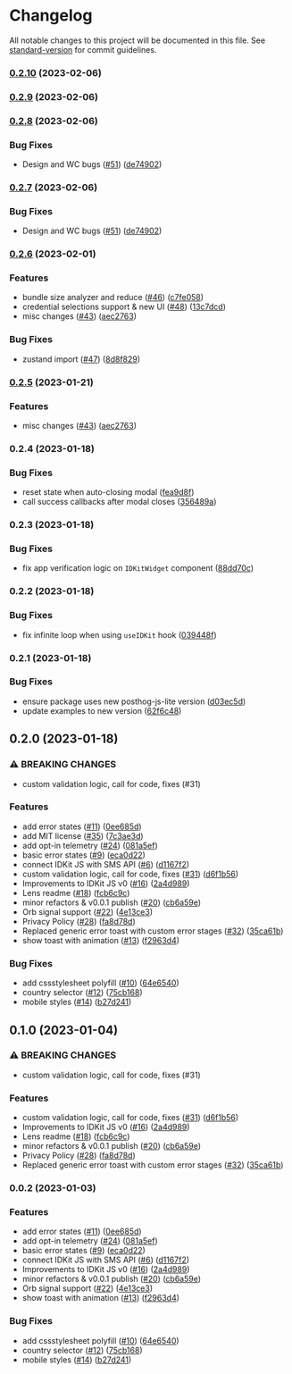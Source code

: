 # Changelog

All notable changes to this project will be documented in this file. See [standard-version](https://github.com/conventional-changelog/standard-version) for commit guidelines.

### [0.2.10](https://github.com/worldcoin/idkit-js/compare/v0.2.9...v0.2.10) (2023-02-06)

### [0.2.9](https://github.com/worldcoin/idkit-js/compare/v0.2.8...v0.2.9) (2023-02-06)

### [0.2.8](https://github.com/worldcoin/idkit-js/compare/v0.2.6...v0.2.8) (2023-02-06)


### Bug Fixes

* Design and WC bugs ([#51](https://github.com/worldcoin/idkit-js/issues/51)) ([de74902](https://github.com/worldcoin/idkit-js/commit/de74902bf868680970ee1394394d16254762f4f3))

### [0.2.7](https://github.com/worldcoin/idkit-js/compare/v0.2.6...v0.2.7) (2023-02-06)


### Bug Fixes

* Design and WC bugs ([#51](https://github.com/worldcoin/idkit-js/issues/51)) ([de74902](https://github.com/worldcoin/idkit-js/commit/de74902bf868680970ee1394394d16254762f4f3))

### [0.2.6](https://github.com/worldcoin/idkit-js/compare/v0.2.3...v0.2.6) (2023-02-01)

### Features

-   bundle size analyzer and reduce ([#46](https://github.com/worldcoin/idkit-js/issues/46)) ([c7fe058](https://github.com/worldcoin/idkit-js/commit/c7fe058f2dba0242a0027a915049c84b16b0999a))
-   credential selections support & new UI ([#48](https://github.com/worldcoin/idkit-js/issues/48)) ([13c7dcd](https://github.com/worldcoin/idkit-js/commit/13c7dcdd998a4d9d843fed961e5ea38ab0fede27))
-   misc changes ([#43](https://github.com/worldcoin/idkit-js/issues/43)) ([aec2763](https://github.com/worldcoin/idkit-js/commit/aec2763b346251e73c7e1c3e7dd92870830c76cf))

### Bug Fixes

-   zustand import ([#47](https://github.com/worldcoin/idkit-js/issues/47)) ([8d8f829](https://github.com/worldcoin/idkit-js/commit/8d8f8291271be86ea8e23948eebe767684a637f8))

### [0.2.5](https://github.com/worldcoin/idkit-js/compare/v0.2.4...v0.2.3) (2023-01-21)

### Features

-   misc changes ([#43](https://github.com/worldcoin/idkit-js/issues/43)) ([aec2763](https://github.com/worldcoin/idkit-js/commit/aec2763b346251e73c7e1c3e7dd92870830c76cf))

### 0.2.4 (2023-01-18)

### Bug Fixes

-   reset state when auto-closing modal ([fea9d8f](https://github.com/worldcoin/idkit-js/commit/fea9d8fae86e8959bce928e1fa22ce828f86847f))
-   call success callbacks after modal closes ([356489a](https://github.com/worldcoin/idkit-js/commit/356489a10797429ea42f3b989c1b29db0b9d3ae5))

### 0.2.3 (2023-01-18)

### Bug Fixes

-   fix app verification logic on `IDKitWidget` component ([88dd70c](https://github.com/worldcoin/idkit-js/commit/88dd70c265c41c1036d37f232569494660ce749e))

### 0.2.2 (2023-01-18)

### Bug Fixes

-   fix infinite loop when using `useIDKit` hook ([039448f](https://github.com/worldcoin/idkit-js/commit/039448f09d63f3059af42181bc213e62ee378127))

### 0.2.1 (2023-01-18)

### Bug Fixes

-   ensure package uses new posthog-js-lite version ([d03ec5d](https://github.com/worldcoin/idkit-js/commit/d03ec5debfcb14b3e635f2f62ded1e6899c595c6))
-   update examples to new version ([62f6c48](https://github.com/worldcoin/idkit-js/commit/62f6c486f0a1df5ea0b032ae8bb729dc1f0b551f))

## 0.2.0 (2023-01-18)

### ⚠ BREAKING CHANGES

-   custom validation logic, call for code, fixes (#31)

### Features

-   add error states ([#11](https://github.com/worldcoin/idkit-js/issues/11)) ([0ee685d](https://github.com/worldcoin/idkit-js/commit/0ee685dd0ab3deb24acda9f4aa218e3dd12835c6))
-   add MIT license ([#35](https://github.com/worldcoin/idkit-js/issues/35)) ([7c3ae3d](https://github.com/worldcoin/idkit-js/commit/7c3ae3d74c243ca2b6f70bef1c06afb1ee122c2b))
-   add opt-in telemetry ([#24](https://github.com/worldcoin/idkit-js/issues/24)) ([081a5ef](https://github.com/worldcoin/idkit-js/commit/081a5efa4aca83b1d331d4ad663d831b308173c4))
-   basic error states ([#9](https://github.com/worldcoin/idkit-js/issues/9)) ([eca0d22](https://github.com/worldcoin/idkit-js/commit/eca0d220fdff865784f5faabfda08a6f7b39ed91))
-   connect IDKit JS with SMS API ([#6](https://github.com/worldcoin/idkit-js/issues/6)) ([d1167f2](https://github.com/worldcoin/idkit-js/commit/d1167f2ba789e41669cd7098713fc87c909a5a75))
-   custom validation logic, call for code, fixes ([#31](https://github.com/worldcoin/idkit-js/issues/31)) ([d6f1b56](https://github.com/worldcoin/idkit-js/commit/d6f1b56e822f7de68255f84f074d18930f0d49b5))
-   Improvements to IDKit JS v0 ([#16](https://github.com/worldcoin/idkit-js/issues/16)) ([2a4d989](https://github.com/worldcoin/idkit-js/commit/2a4d9894c0874156214c4e576b1ac3ef4d58fa0b))
-   Lens readme ([#18](https://github.com/worldcoin/idkit-js/issues/18)) ([fcb6c9c](https://github.com/worldcoin/idkit-js/commit/fcb6c9c8a8d3eda8f7d0a48821eba9147e938783))
-   minor refactors & v0.0.1 publish ([#20](https://github.com/worldcoin/idkit-js/issues/20)) ([cb6a59e](https://github.com/worldcoin/idkit-js/commit/cb6a59eacbafbdc975956478c9c482f1eda43125))
-   Orb signal support ([#22](https://github.com/worldcoin/idkit-js/issues/22)) ([4e13ce3](https://github.com/worldcoin/idkit-js/commit/4e13ce307216bf5ab8cd17a207f3306ce0cdbc4c))
-   Privacy Policy ([#28](https://github.com/worldcoin/idkit-js/issues/28)) ([fa8d78d](https://github.com/worldcoin/idkit-js/commit/fa8d78de147d1ed4bb7d896839413f080fe92846))
-   Replaced generic error toast with custom error stages ([#32](https://github.com/worldcoin/idkit-js/issues/32)) ([35ca61b](https://github.com/worldcoin/idkit-js/commit/35ca61b992f347efe07dca83ed030fe1d22275c8))
-   show toast with animation ([#13](https://github.com/worldcoin/idkit-js/issues/13)) ([f2963d4](https://github.com/worldcoin/idkit-js/commit/f2963d4e9437a6bb33ef8c01f1c786537d72ce23))

### Bug Fixes

-   add cssstylesheet polyfill ([#10](https://github.com/worldcoin/idkit-js/issues/10)) ([64e6540](https://github.com/worldcoin/idkit-js/commit/64e6540fdb2c2725247f93a8c5c3d9f20dd2ce5b))
-   country selector ([#12](https://github.com/worldcoin/idkit-js/issues/12)) ([75cb168](https://github.com/worldcoin/idkit-js/commit/75cb1685906a52169d9e51dcc7467ce56ca0054f))
-   mobile styles ([#14](https://github.com/worldcoin/idkit-js/issues/14)) ([b27d241](https://github.com/worldcoin/idkit-js/commit/b27d2413b161744911cab071bfb323699a0dbe79))

## 0.1.0 (2023-01-04)

### ⚠ BREAKING CHANGES

-   custom validation logic, call for code, fixes (#31)

### Features

-   custom validation logic, call for code, fixes ([#31](https://github.com/worldcoin/idkit-js/issues/31)) ([d6f1b56](https://github.com/worldcoin/idkit-js/commit/d6f1b56e822f7de68255f84f074d18930f0d49b5))
-   Improvements to IDKit JS v0 ([#16](https://github.com/worldcoin/idkit-js/issues/16)) ([2a4d989](https://github.com/worldcoin/idkit-js/commit/2a4d9894c0874156214c4e576b1ac3ef4d58fa0b))
-   Lens readme ([#18](https://github.com/worldcoin/idkit-js/issues/18)) ([fcb6c9c](https://github.com/worldcoin/idkit-js/commit/fcb6c9c8a8d3eda8f7d0a48821eba9147e938783))
-   minor refactors & v0.0.1 publish ([#20](https://github.com/worldcoin/idkit-js/issues/20)) ([cb6a59e](https://github.com/worldcoin/idkit-js/commit/cb6a59eacbafbdc975956478c9c482f1eda43125))
-   Privacy Policy ([#28](https://github.com/worldcoin/idkit-js/issues/28)) ([fa8d78d](https://github.com/worldcoin/idkit-js/commit/fa8d78de147d1ed4bb7d896839413f080fe92846))
-   Replaced generic error toast with custom error stages ([#32](https://github.com/worldcoin/idkit-js/issues/32)) ([35ca61b](https://github.com/worldcoin/idkit-js/commit/35ca61b992f347efe07dca83ed030fe1d22275c8))

### 0.0.2 (2023-01-03)

### Features

-   add error states ([#11](https://github.com/worldcoin/idkit-js/issues/11)) ([0ee685d](https://github.com/worldcoin/idkit-js/commit/0ee685dd0ab3deb24acda9f4aa218e3dd12835c6))
-   add opt-in telemetry ([#24](https://github.com/worldcoin/idkit-js/issues/24)) ([081a5ef](https://github.com/worldcoin/idkit-js/commit/081a5efa4aca83b1d331d4ad663d831b308173c4))
-   basic error states ([#9](https://github.com/worldcoin/idkit-js/issues/9)) ([eca0d22](https://github.com/worldcoin/idkit-js/commit/eca0d220fdff865784f5faabfda08a6f7b39ed91))
-   connect IDKit JS with SMS API ([#6](https://github.com/worldcoin/idkit-js/issues/6)) ([d1167f2](https://github.com/worldcoin/idkit-js/commit/d1167f2ba789e41669cd7098713fc87c909a5a75))
-   Improvements to IDKit JS v0 ([#16](https://github.com/worldcoin/idkit-js/issues/16)) ([2a4d989](https://github.com/worldcoin/idkit-js/commit/2a4d9894c0874156214c4e576b1ac3ef4d58fa0b))
-   minor refactors & v0.0.1 publish ([#20](https://github.com/worldcoin/idkit-js/issues/20)) ([cb6a59e](https://github.com/worldcoin/idkit-js/commit/cb6a59eacbafbdc975956478c9c482f1eda43125))
-   Orb signal support ([#22](https://github.com/worldcoin/idkit-js/issues/22)) ([4e13ce3](https://github.com/worldcoin/idkit-js/commit/4e13ce307216bf5ab8cd17a207f3306ce0cdbc4c))
-   show toast with animation ([#13](https://github.com/worldcoin/idkit-js/issues/13)) ([f2963d4](https://github.com/worldcoin/idkit-js/commit/f2963d4e9437a6bb33ef8c01f1c786537d72ce23))

### Bug Fixes

-   add cssstylesheet polyfill ([#10](https://github.com/worldcoin/idkit-js/issues/10)) ([64e6540](https://github.com/worldcoin/idkit-js/commit/64e6540fdb2c2725247f93a8c5c3d9f20dd2ce5b))
-   country selector ([#12](https://github.com/worldcoin/idkit-js/issues/12)) ([75cb168](https://github.com/worldcoin/idkit-js/commit/75cb1685906a52169d9e51dcc7467ce56ca0054f))
-   mobile styles ([#14](https://github.com/worldcoin/idkit-js/issues/14)) ([b27d241](https://github.com/worldcoin/idkit-js/commit/b27d2413b161744911cab071bfb323699a0dbe79))
